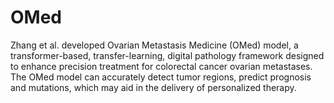# OMed
Zhang et al. developed Ovarian Metastasis Medicine (OMed) model, a transformer-based, transfer-learning, digital pathology framework designed to enhance precision treatment for colorectal cancer ovarian metastases. The OMed model can accurately detect tumor regions, predict prognosis and mutations, which may aid in the delivery of personalized therapy.
